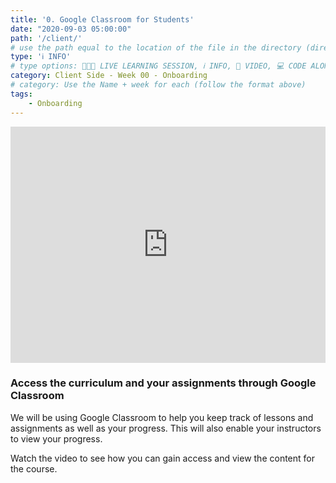 ```yaml
---
title: '0. Google Classroom for Students'
date: "2020-09-03 05:00:00"
path: '/client/'
# use the path equal to the location of the file in the directory (directory structure)
type: 'ℹ️ INFO'
# type options: 👩🏽‍🏫 LIVE LEARNING SESSION, ℹ️ INFO, 🎥 VIDEO, 💻 CODE ALONG, 🥼LAB, ↩️ REVIEW/NOTES, 👥 GROUP LEARNING, 👷🏼‍♂️ GROUP PROJECT, 🧠 ASSESSMENT, 📝 ASSIGNMENT
category: Client Side - Week 00 - Onboarding
# category: Use the Name + week for each (follow the format above)
tags: 
    - Onboarding
---
```


<div style="padding:75% 0 0 0;position:relative;"><iframe src="https://player.vimeo.com/video/747677013?h=ad5034de26&amp;badge=0&amp;autopause=0&amp;player_id=0&amp;app_id=58479" frameborder="0" allow="autoplay; fullscreen; picture-in-picture" allowfullscreen style="position:absolute;top:0;left:0;width:100%;height:100%;" title="Google Classroom - Student View"></iframe></div><script src="https://player.vimeo.com/api/player.js"></script>

### Access the curriculum and your assignments through Google Classroom

We will be using Google Classroom to help you keep track of lessons and assignments as well as your progress. This will also enable your instructors to view your progress.

Watch the video to see how you can gain access and view the content for the course.
